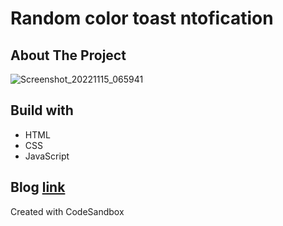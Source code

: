 # Random color toast ntofication

## About The Project
![Screenshot_20221115_065941](https://user-images.githubusercontent.com/38748274/201938374-8827853c-2f95-4236-ae8e-71a70f899a17.png)

## Build with
- HTML
- CSS
- JavaScript

## Blog [link](https://dev.to/aneeqakhan/create-a-random-color-toast-notification-42jh)

Created with CodeSandbox
